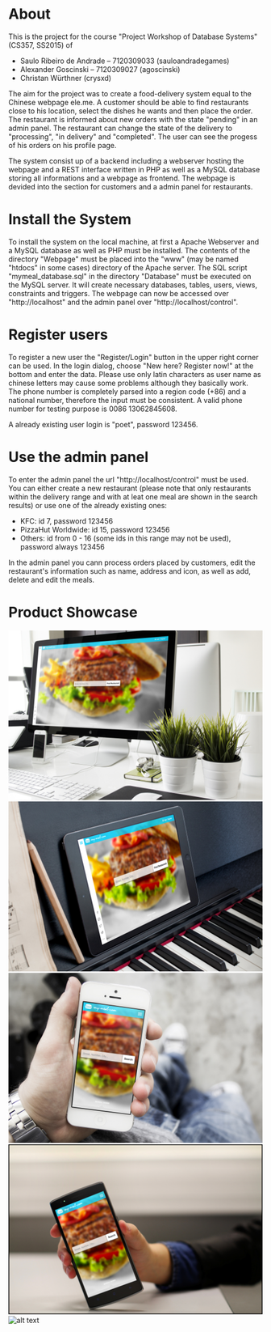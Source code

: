 # About
This is the project for the course "Project Workshop of Database Systems" (CS357, SS2015) of 
- Saulo Ribeiro de Andrade – 7120309033 (sauloandradegames)
- Alexander Goscinski – 7120309027 (agoscinski)
- Christan Würthner (crysxd)

The aim for the project was to create a food-delivery system equal to the Chinese webpage ele.me. A customer should be able to find restaurants close to his location, select the dishes he wants and then place the order. The restaurant is informed about new orders with the state "pending"  in an admin panel. The restaurant can change the state of the delivery to "processing", "in delivery" and "completed". The user can see the progess of his orders on his profile page.

The system consist up of a backend including a webserver hosting the webpage and a REST interface written in PHP as well as a MySQL database storing all informations and a webpage as frontend. The webpage is devided into the section for customers and a admin panel for restaurants.

# Install the System
To install the system on the local machine, at first a Apache Webserver and a MySQL database as well as PHP must be installed. The contents of the directory "Webpage" must be placed into the "www" (may be named "htdocs" in some cases) directory of the Apache server. The SQL script "mymeal_database.sql" in the directory "Database" must be executed on the MySQL server. It will create necessary databases, tables, users, views, constraints and triggers. The webpage can now be accessed over "http://localhost" and the admin panel over "http://localhost/control".

# Register users
To register a new user the "Register/Login" button in the upper right corner can be used. In the login dialog, choose "New here? Register now!" at the bottom and enter the data. Please use only latin characters as user name as chinese letters may cause some problems although they basically work. The phone number is completely parsed into a region code (+86) and a national number, therefore the input must be consistent. A valid phone number for testing purpose is 0086 13062845608.

A already existing user login is "poet", password 123456.

# Use the admin panel
To enter the admin panel the url "http://localhost/control" must be used. You can either create a new restaurant (please note that only restaurants within the delivery range and with at leat one meal are shown in the search results) or use one of the already existing ones:
- KFC: id 7, password 123456
- PizzaHut Worldwide: id 15, password 123456
- Others: id from 0 - 16 (some ids in this range may not be used), password always 123456

In the admin panel you cann process orders placed by customers, edit the restaurant's information such as name, address and icon, as well as add, delete and edit the meals.

# Product Showcase
![alt text](https://raw.githubusercontent.com/crysxd/Project-Workshop-of-Database-Systems-CS357/images/Place_to_7-2-2015%2011-03-27%20AM.jpg?token=AFlnnLajqjWYGZk-KbhPAWd8tgEXUz9pks5Vn0kswA%3D%3D)
![alt text](https://github.com/crysxd/Project-Workshop-of-Database-Systems-CS357/raw/images/Place_to_7-2-2015%2011-04-45%20AM.jpg)
![alt text](https://github.com/crysxd/Project-Workshop-of-Database-Systems-CS357/raw/images/Place_to_7-2-2015%2011-07-56%20AM.jpg)
![alt text](https://github.com/crysxd/Project-Workshop-of-Database-Systems-CS357/raw/images/mockDrop_ONEPLUS%20ONE%20%3D%202.jpg)
![alt text](https://raw.githubusercontent.com/crysxd/Project-Workshop-of-Database-Systems-CS357/images/Place_to_7-2-2015%207-57-43%20AM.jpg?token=AFlnnGo-gKVmSXzc9-UsH2ynYwHAApZzks5Vn0sZwA%3D%3D)
